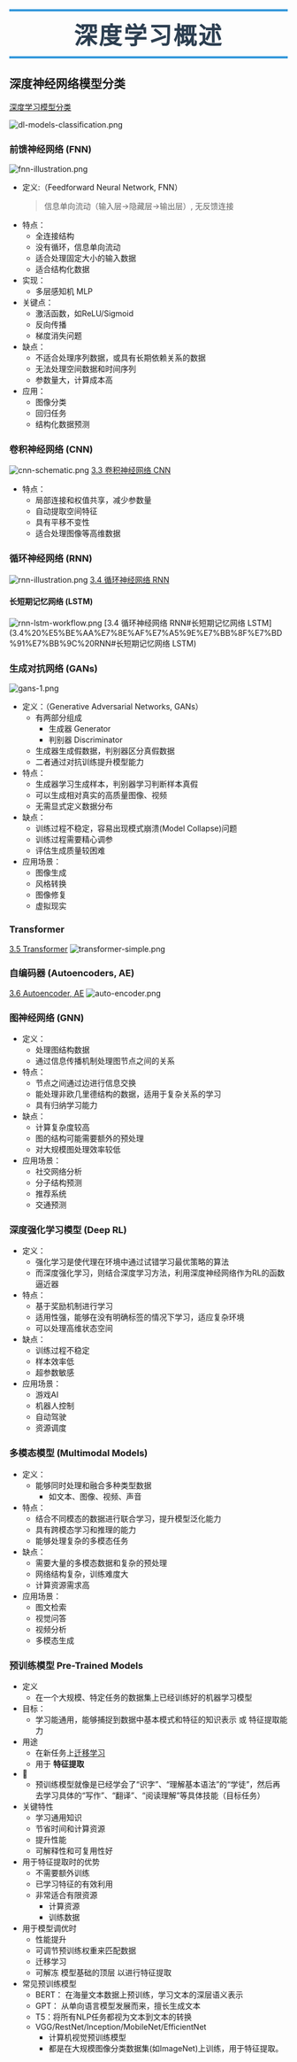 <h1 style=" text-align: center; font-size: 3em; font-family: 'Georgia', serif; color: #2c3e50; margin: 0.5em 0; padding: 10px 0; border-top: 4px solid #3498db; border-bottom: 4px solid #3498db; text-transform: uppercase; letter-spacing: 3px;">深度学习概述</h1>

## 深度神经网络模型分类
[深度学习模型分类](../3-DeepLearning/%E6%B7%B1%E5%BA%A6%E5%AD%A6%E4%B9%A0%E6%A8%A1%E5%9E%8B%E5%88%86%E7%B1%BB.canvas)

![dl-models-classification.png](../images/dl-models-classification.png)

### 前馈神经网络 (FNN)
![fnn-illustration.png](../images/fnn-illustration.png)
- 定义:（Feedforward Neural Network, FNN）
	> 信息单向流动（输入层→隐藏层→输出层）, 无反馈连接
- 特点：
	- 全连接结构
	- 没有循环，信息单向流动
	- 适合处理固定大小的输入数据
	- 适合结构化数据
- 实现：
	- 多层感知机 MLP
- 关键点：
	- 激活函数，如ReLU/Sigmoid
	- 反向传播
	- 梯度消失问题
- 缺点：
	- 不适合处理序列数据，或具有长期依赖关系的数据
	- 无法处理空间数据和时间序列
	- 参数量大，计算成本高
- 应用：
	- 图像分类
	- 回归任务
	- 结构化数据预测

### 卷积神经网络 (CNN)
![cnn-schematic.png](../images/cnn-schematic.png)
[3.3 卷积神经网络 CNN](3.3%20%E5%8D%B7%E7%A7%AF%E7%A5%9E%E7%BB%8F%E7%BD%91%E7%BB%9C%20CNN)
- 特点：
	- 局部连接和权值共享，减少参数量
	- 自动提取空间特征
	- 具有平移不变性
	- 适合处理图像等高维数据

### 循环神经网络 (RNN)
![rnn-illustration.png](../images/rnn-illustration.png)
[3.4 循环神经网络 RNN](3.4%20%E5%BE%AA%E7%8E%AF%E7%A5%9E%E7%BB%8F%E7%BD%91%E7%BB%9C%20RNN)

#### 长短期记忆网络 (LSTM)
![rnn-lstm-workflow.png](../images/rnn-lstm-workflow.png)
[3.4 循环神经网络 RNN#长短期记忆网络 LSTM](3.4%20%E5%BE%AA%E7%8E%AF%E7%A5%9E%E7%BB%8F%E7%BD%91%E7%BB%9C%20RNN#长短期记忆网络 LSTM)

### 生成对抗网络 (GANs)
![gans-1.png](../images/gans-1.png)
- 定义：（Generative Adversarial Networks, GANs）
	- 有两部分组成
		- 生成器 Generator
		- 判别器 Discriminator
	- 生成器生成假数据，判别器区分真假数据
	- 二者通过对抗训练提升模型能力
- 特点：
	- 生成器学习生成样本，判别器学习判断样本真假
	- 可以生成相对真实的高质量图像、视频
	- 无需显式定义数据分布
- 缺点：
	- 训练过程不稳定，容易出现模式崩溃(Model Collapse)问题
	- 训练过程需要精心调参
	- 评估生成质量较困难
- 应用场景：
	- 图像生成
	- 风格转换
	- 图像修复
	- 虚拟现实

### Transformer
[3.5 Transformer](3.5%20Transformer)
![transformer-simple.png](../images/transformer-simple.png)


### 自编码器 (Autoencoders, AE)
[3.6 Autoencoder, AE](3.6%20Autoencoder%2C%20AE)
![auto-encoder.png](../images/auto-encoder.png)


### 图神经网络 (GNN)
- 定义：
	- 处理图结构数据
	- 通过信息传播机制处理图节点之间的关系
- 特点：
	- 节点之间通过边进行信息交换
	- 能处理非欧几里德结构的数据，适用于复杂关系的学习
	- 具有归纳学习能力
- 缺点：
	- 计算复杂度较高
	- 图的结构可能需要额外的预处理
	- 对大规模图处理效率较低
- 应用场景：
	- 社交网络分析
	- 分子结构预测
	- 推荐系统
	- 交通预测

### 深度强化学习模型 (Deep RL)
- 定义：
	- 强化学习是使代理在环境中通过试错学习最优策略的算法
	- 而深度强化学习，则结合深度学习方法，利用深度神经网络作为RL的函数逼近器
- 特点：
	- 基于奖励机制进行学习
	- 适用性强，能够在没有明确标签的情况下学习，适应复杂环境
	- 可以处理高维状态空间
- 缺点：
	- 训练过程不稳定
	- 样本效率低
	- 超参数敏感
- 应用场景：
	- 游戏AI
	- 机器人控制
	- 自动驾驶
	- 资源调度
	
### 多模态模型 (Multimodal Models)
- 定义：
	- 能够同时处理和融合多种类型数据
		- 如文本、图像、视频、声音
- 特点：
	- 结合不同模态的数据进行联合学习，提升模型泛化能力
	- 具有跨模态学习和推理的能力
	- 能够处理复杂的多模态任务
- 缺点：
	- 需要大量的多模态数据和复杂的预处理
	- 网络结构复杂，训练难度大
	- 计算资源需求高
- 应用场景：
	- 图文检索
	- 视觉问答
	- 视频分析
	- 多模态生成

### 预训练模型 Pre-Trained Models
- 定义
	- 在一个大规模、特定任务的数据集上已经训练好的机器学习模型
- 目标：
	- 学习能通用，能够捕捉到数据中基本模式和特征的知识表示 或 特征提取能力
- 用途
	- 在新任务上[迁移学习](3.x%20%E6%A8%A1%E5%9E%8B%E4%BC%98%E5%8C%96#迁移学习)
	- 用于 **特征提取**
- 🧠
	- 预训练模型就像是已经学会了“识字”、“理解基本语法”的“学徒”，然后再去学习具体的“写作”、“翻译”、“阅读理解”等具体技能（目标任务）
- 关键特性
	- 学习通用知识
	- 节省时间和计算资源
	- 提升性能
	- 可解释性和可复用性好
- 用于特征提取时的优势
	- 不需要额外训练
	- 已学习特征的有效利用
	- 非常适合有限资源 
		- 计算资源
		- 训练数据
- 用于模型调优时
	- 性能提升
	- 可调节预训练权重来匹配数据
	- 迁移学习
	- 可解冻 模型基础的顶层 以进行特征提取
- 常见预训练模型
	- BERT： 在海量文本数据上预训练，学习文本的深层语义表示
	- GPT： 从单向语言模型发展而来，擅长生成文本
	- T5：将所有NLP任务都视为文本到文本的转换
	- VGG/RestNet/Inception/MobileNet/EfficientNet
		- 计算机视觉预训练模型
		- 都是在大规模图像分类数据集(如ImageNet)上训练，用于特征提取。